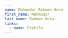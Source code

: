 ```yaml
---
name: Mahmudur Rahman Hera
first_name: Mahmudur
last_name: Rahman Hera
links:
  - name: Profile
---
```


